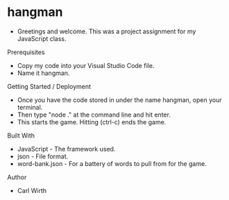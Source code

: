 # hangman 

- Greetings and welcome.  This was a project assignment for my JavaScript class. 

Prerequisites
- Copy my code into your Visual Studio Code file.  
- Name it hangman. 

Getting Started / Deployment 
- Once you have the code stored in under the name hangman, open your terminal.  
- Then type "node ." at the command line and hit enter.  
- This starts the game. Hitting (ctrl-c) ends the game.

Built With
- JavaScript - The framework used. 
- json - File format. 
- word-bank.json - For a battery of words to pull from for the game. 

Author
- Carl Wirth 

